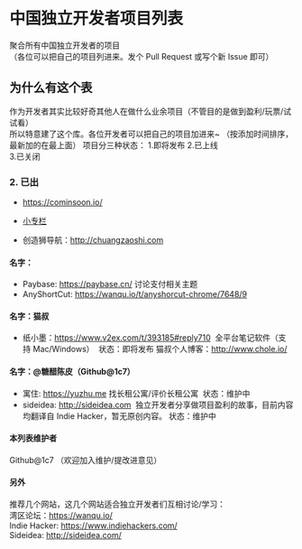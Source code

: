 # 中国独立开发者项目列表
聚合所有中国独立开发者的项目           
（各位可以把自己的项目列进来。发个 Pull Request 或写个新 Issue 即可）        

## 为什么有这个表
作为开发者其实比较好奇其他人在做什么业余项目（不管目的是做到盈利/玩票/试试看）           
所以特意建了这个库。各位开发者可以把自己的项目加进来~
（按添加时间排序，最新加的在最上面）
项目分三种状态：
1.即将发布 
2.已上线  
3.已关闭


### 2. 已出
* https://cominsoon.io/
* [小专栏](https://xiaozhuanlan.com/)

* 创造狮导航：http://chuangzaoshi.com

#### 名字：
* Paybase: https://paybase.cn/ 讨论支付相关主题
* AnyShortCut: https://wanqu.io/t/anyshorcut-chrome/7648/9 

#### 名字：猫叔
* 纸小墨：https://www.v2ex.com/t/393185#reply710
  全平台笔记软件（支持 Mac/Windows）
  状态：即将发布
猫叔个人博客：http://www.chole.io/

#### 名字：@糖醋陈皮（Github@1c7）
* 寓住: https://yuzhu.me
  找长租公寓/评价长租公寓
  状态：维护中
* sideidea: http://sideidea.com
  独立开发者分享做项目盈利的故事，目前内容均翻译自 Indie Hacker，暂无原创内容。
  状态：维护中

#### 本列表维护者
Github@1c7
（欢迎加入维护/提改进意见）

#### 另外
推荐几个网站，这几个网站适合独立开发者们互相讨论/学习：    
湾区论坛：https://wanqu.io/    
Indie Hacker: https://www.indiehackers.com/     
Sideidea: http://sideidea.com/    
